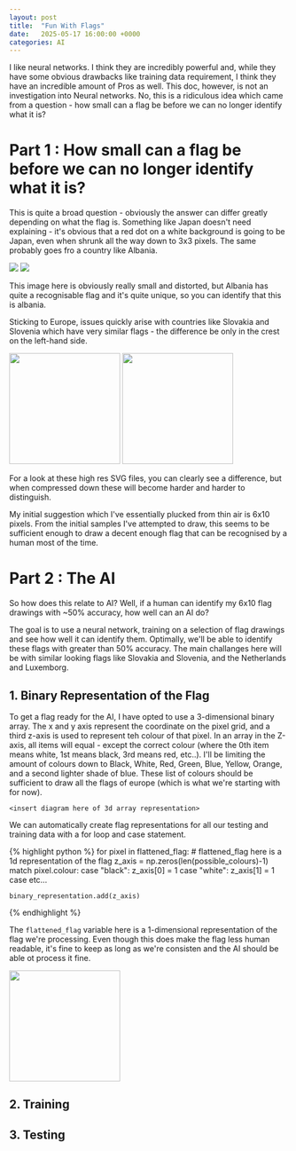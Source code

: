 ```yaml
---
layout: post
title:  "Fun With Flags"
date:   2025-05-17 16:00:00 +0000
categories: AI
---
```


I like neural networks. I think they are incredibly powerful and, while they have some obvious drawbacks like training data requirement, I think they have an incredible amount of Pros as well. This doc, however, is not an investigation into Neural networks. No, this is a ridiculous idea which came from a question - how small can a flag be before we can no longer identify what it is?

# Part 1 : How small can a flag be before we can no longer identify what it is?

This is quite a broad question - obviously the answer can differ greatly depending on what the flag is. Something like Japan doesn't need explaining - it's obvious that a red dot on a white background is going to be Japan, even when shrunk all the way down to 3x3 pixels. The same probably goes fro a country like Albania.

<img src="https://upload.wikimedia.org/wikipedia/commons/3/36/Flag_of_Albania.svg">

<img src="https://imgur.com/nEGqrBI.png">

This image here is obviously really small and distorted, but Albania has quite a recognisable flag and it's quite unique, so you can identify that this is albania.

Sticking to Europe, issues quickly arise with countries like Slovakia and Slovenia which have very similar flags - the difference be only in the crest on the left-hand side.

<img height="200px" src="https://upload.wikimedia.org/wikipedia/commons/thumb/e/e6/Flag_of_Slovakia.svg/1200px-Flag_of_Slovakia.svg.png"> 

<img height="200px" src="https://upload.wikimedia.org/wikipedia/commons/thumb/f/f0/Flag_of_Slovenia.svg/1200px-Flag_of_Slovenia.svg.png"> 

For a look at these high res SVG files, you can clearly see a difference, but when compressed down these will become harder and harder to distinguish.

My initial suggestion which I've essentially plucked from thin air is 6x10 pixels. From the initial samples I've attempted to draw, this seems to be sufficient enough to draw a decent enough flag that can be recognised by a human most of the time. 

# Part 2 : The AI

So how does this relate to AI? Well, if a human can identify my 6x10 flag drawings with ~50% accuracy, how well can an AI do? 

The goal is to use a neural network, training on a selection of flag drawings and see how well it can identify them. Optimally, we'll be able to identify these flags with greater than 50% accuracy. The main challanges here will be with similar looking flags like Slovakia and Slovenia, and the Netherlands and Luxemborg.

## 1. Binary Representation of the Flag

To get a flag ready for the AI, I have opted to use a 3-dimensional binary array. The x and y axis represent the coordinate on the pixel grid, and a third z-axis is used to represent teh colour of that pixel. In an array in the Z-axis, all items will equal - except the correct colour (where the 0th item means white, 1st means black, 3rd means red, etc..). I'll be limiting the amount of colours down to Black, White, Red, Green, Blue, Yellow, Orange, and a second lighter shade of blue. These list of colours should be sufficient to draw all the flags of europe (which is what we're starting with for now).

`<insert diagram here of 3d array representation>`

We can automatically create flag representations for all our testing and training data with a for loop and case statement.

{% highlight python %}
for pixel in flattened_flag:
    # flattened_flag here is a 1d representation of the flag
    z_axis = np.zeros(len(possible_colours)-1)
    match pixel.colour:
        case "black":
            z_axis[0] = 1
        case "white":
            z_axis[1] = 1
        case etc...
            
    binary_representation.add(z_axis)
{% endhighlight %}

The `flattened_flag` variable here is a 1-dimensional representation of the flag we're processing. Even though this does make the flag less human readable, it's fine to keep as long as we're consisten and the AI should be able ot process it fine.

<img height="200px" src="https://imgur.com/4S91Mjt.png">

## 2. Training


## 3. Testing


